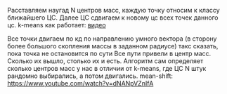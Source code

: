 Расставляем наугад N центров масс, каждую точку относим к классу ближайшего ЦС. Далее ЦС сдвигаем к новому цс всех точек данного цс.
k-means как работает: [видео](https://youtu.be/R_w7PnKWOgw?si=Kfy0ltaI3B_7ijnx)

Все точки двигаем по кд по направлению умного вектора (в сторону более большого скопления массы в заданном радиусе) такс сказать, пока точка не остановится по сути
Все пути привели в центр масс. Сколько их вышло, столько их и есть.
Алгоритм сам определяет сколько центров масс у нас в отличии от k-means, где ЦС N штук рандомно выбирались, а потом двигались.
mean-shift: https://www.youtube.com/watch?v=dNANpVZnIfA
